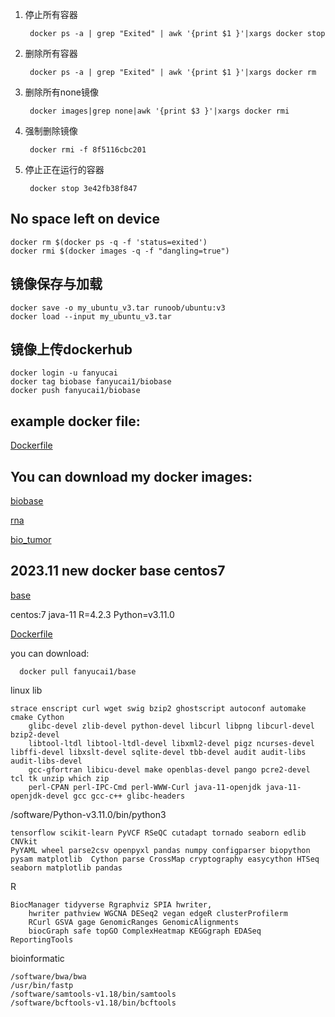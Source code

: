 1. 停止所有容器

        docker ps -a | grep "Exited" | awk '{print $1 }'|xargs docker stop
2. 删除所有容器

        docker ps -a | grep "Exited" | awk '{print $1 }'|xargs docker rm
3. 删除所有none镜像
    
        docker images|grep none|awk '{print $3 }'|xargs docker rmi
4. 强制删除镜像
    
        docker rmi -f 8f5116cbc201
5. 停止正在运行的容器

        docker stop 3e42fb38f847

## No space left on device

    docker rm $(docker ps -q -f 'status=exited')
    docker rmi $(docker images -q -f "dangling=true")

## 镜像保存与加载

    docker save -o my_ubuntu_v3.tar runoob/ubuntu:v3
    docker load --input my_ubuntu_v3.tar

## 镜像上传dockerhub

    docker login -u fanyucai
    docker tag biobase fanyucai1/biobase
    docker push fanyucai1/biobase

## example docker file:

[Dockerfile](Dockerfile)  

## You can download my docker images: 

[biobase](https://hub.docker.com/repository/docker/fanyucai1/biobase)

[rna](https://hub.docker.com/repository/docker/fanyucai1/rna)

[bio_tumor](https://hub.docker.com/repository/docker/fanyucai1/bio_tumor)

## 2023.11 new docker base centos7 

[base](https://hub.docker.com/repository/docker/fanyucai1/base/general)

centos:7 java-11 R=4.2.3 Python=v3.11.0 

[Dockerfile](base/Dockerfile)  

you can download:

      docker pull fanyucai1/base

linux lib
```{.cs}
strace enscript curl wget swig bzip2 ghostscript autoconf automake cmake Cython
    glibc-devel zlib-devel python-devel libcurl libpng libcurl-devel bzip2-devel
    libtool-ltdl libtool-ltdl-devel libxml2-devel pigz ncurses-devel libffi-devel libxslt-devel sqlite-devel tbb-devel audit audit-libs audit-libs-devel
    gcc-gfortran libicu-devel make openblas-devel pango pcre2-devel tcl tk unzip which zip
    perl-CPAN perl-IPC-Cmd perl-WWW-Curl java-11-openjdk java-11-openjdk-devel gcc gcc-c++ glibc-headers
```

/software/Python-v3.11.0/bin/python3
```{.cs}
tensorflow scikit-learn PyVCF RSeQC cutadapt tornado seaborn edlib CNVkit 
PyYAML wheel parse2csv openpyxl pandas numpy configparser biopython 
pysam matplotlib  Cython parse CrossMap cryptography easycython HTSeq 
seaborn matplotlib pandas
```

R
```{.cs}
BiocManager tidyverse Rgraphviz SPIA hwriter,
    hwriter pathview WGCNA DESeq2 vegan edgeR clusterProfilerm
    RCurl GSVA gage GenomicRanges GenomicAlignments
    biocGraph safe topGO ComplexHeatmap KEGGgraph EDASeq ReportingTools
```

bioinformatic
```{.cs}
/software/bwa/bwa
/usr/bin/fastp
/software/samtools-v1.18/bin/samtools
/software/bcftools-v1.18/bin/bcftools
```